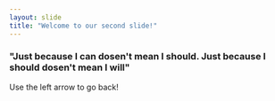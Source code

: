 ```yaml
---
layout: slide
title: "Welcome to our second slide!"
---
```

###  "Just because I can dosen't mean I should. Just because I should dosen't mean I will"
Use the left arrow to go back!
